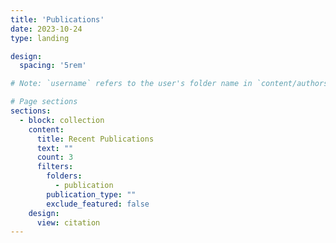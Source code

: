 ```yaml
---
title: 'Publications'
date: 2023-10-24
type: landing

design:
  spacing: '5rem'

# Note: `username` refers to the user's folder name in `content/authors/`

# Page sections
sections:
  - block: collection
    content:
      title: Recent Publications
      text: ""
      count: 3
      filters:
        folders:
          - publication
        publication_type: ""
        exclude_featured: false
    design:
      view: citation
---
```

